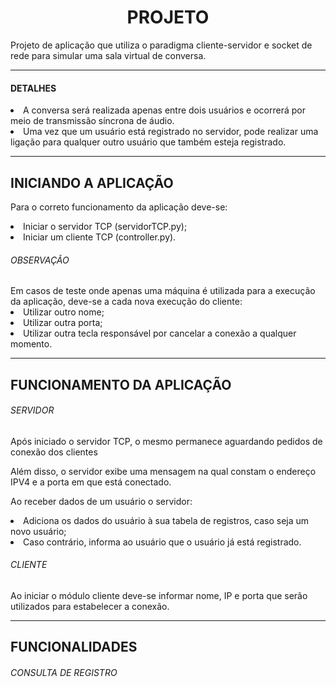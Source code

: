 <h1 align="center">PROJETO</h1>

Projeto de aplicação que utiliza o paradigma cliente-servidor e socket de rede para simular uma sala virtual de conversa.

<hr>

<h4>DETALHES</h3

1. A conversa será realizada apenas entre dois usuários e ocorrerá por meio de transmissão síncrona de áudio.
2. Uma vez que um usuário está registrado no servidor, pode realizar uma ligação para qualquer outro usuário que também esteja registrado.

<hr>

<h2> INICIANDO A APLICAÇÃO </h2>

Para o correto funcionamento da aplicação deve-se:

<li>Iniciar o servidor TCP (servidorTCP.py);
<li>Iniciar um cliente TCP (controller.py).
<h6>OBSERVAÇÃO</h6>
Em casos de teste onde apenas uma máquina é utilizada para a execução da aplicação, deve-se a cada nova execução do cliente:
<li>Utilizar outro nome;
<li>Utilizar outra porta;
<li>Utilizar outra tecla responsável por cancelar a conexão a qualquer momento.

<hr>

<h2> FUNCIONAMENTO DA APLICAÇÃO </h2>

<h6>SERVIDOR</h6>
<p>Após iniciado o servidor TCP, o mesmo permanece aguardando pedidos de conexão dos clientes</p>
<p>Além disso, o servidor exibe uma mensagem na qual constam o endereço IPV4 e a porta em que está conectado.</p>
<p>Ao receber dados de um usuário o servidor:</p>
<li>Adiciona os dados do usuário à sua tabela de registros, caso seja um novo usuário;
<li>Caso contrário, informa ao usuário que o usuário já está registrado.

<h6>CLIENTE</h6>
<p>Ao iniciar o módulo cliente deve-se informar nome, IP e porta que serão utilizados para estabelecer a conexão.</p>

<hr>

<h2> FUNCIONALIDADES </h2>
<h6>CONSULTA DE REGISTRO</h6>


